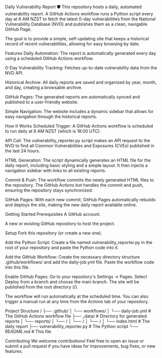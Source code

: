 Daily Vulnerability Report 🛡️
This repository hosts a daily, automated vulnerability report. A GitHub Actions workflow runs a Python script every day at 6 AM NZST to fetch the latest 0-day vulnerabilities from the National Vulnerability Database (NVD) and publishes them as a clean, navigable GitHub Page.

The goal is to provide a simple, self-updating site that keeps a historical record of recent vulnerabilities, allowing for easy browsing by date.

Features
Daily Automation: The report is automatically generated every day using a scheduled GitHub Actions workflow.

0-Day Vulnerability Tracking: Fetches up-to-date vulnerability data from the NVD API.

Historical Archive: All daily reports are saved and organized by year, month, and day, creating a browsable archive.

GitHub Pages: The generated reports are automatically synced and published to a user-friendly website.

Simple Navigation: The website includes a dynamic sidebar that allows for easy navigation through the historical reports.

How It Works
Scheduled Trigger: A GitHub Actions workflow is scheduled to run daily at 6 AM NZST (which is 18:00 UTC).

API Call: The vulnerability_reporter.py script makes an API request to the NVD to find all Common Vulnerabilities and Exposures (CVEs) published in the last 24 hours.

HTML Generation: The script dynamically generates an HTML file for the daily report, including basic styling and a simple layout. It then injects a navigation sidebar with links to all existing reports.

Commit & Push: The workflow commits the newly generated HTML files to the repository. The GitHub Actions bot handles the commit and push, ensuring the repository stays synchronized.

GitHub Pages: With each new commit, GitHub Pages automatically rebuilds and deploys the site, making the new daily report available online.

Getting Started
Prerequisites
A GitHub account.

A new or existing GitHub repository to host the project.

Setup
Fork this repository (or create a new one).

Add the Python Script: Create a file named vulnerability_reporter.py in the root of your repository and paste the Python code into it.

Add the GitHub Workflow: Create the necessary directory structure .github/workflows/ and add the daily-job.yml file. Paste the workflow code into this file.

Enable GitHub Pages: Go to your repository's Settings -> Pages. Select Deploy from a branch and choose the main branch. The site will be published from the root directory (/).

The workflow will run automatically at the scheduled time. You can also trigger a manual run at any time from the Actions tab of your repository.

Project Structure
/
├── .github/
│   └── workflows/
│       └── daily-job.yml      # The GitHub Actions workflow file
├── _data/                     # Directory for generated reports
│   └── reports/
│       └── <year>/
│           └── <month>/
│               └── <day>/
│                   └── index.html # The daily report
├── vulnerability_reporter.py  # The Python script
└── README.md                  # This file

Contributing
We welcome contributions! Feel free to open an issue or submit a pull request if you have ideas for improvements, bug fixes, or new features.
